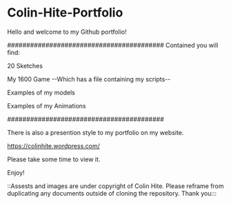 # Colin-Hite-Portfolio

Hello and welcome to my Github portfolio!

#########################################
Contained you will find:

20 Sketches

My 1600 Game
	--Which has a file containing my scripts--

Examples of my models

Examples of my Animations

#########################################

There is also a presention style to my portfolio on my website.

https://colinhite.wordpress.com/

Please take some time to view it.

Enjoy!

::Assests and images are under copyright of Colin Hite. Please reframe from duplicating any documents outside of cloning the repository. Thank you:::